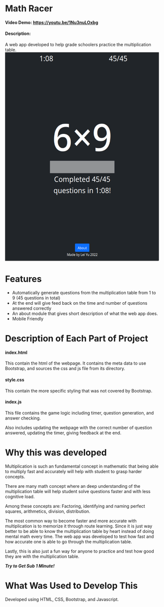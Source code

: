 # Math Racer
#### Video Demo: https://youtu.be/1Nu3nuLOxbg
#### Description: 

A web app developed to help grade schoolers practice the multiplication table.
<img src="screen.png" height="680">

# Features
- Automatically generate questions from the multiplication table from 1 to 9 (45 questions in total)
- At the end will give feed back on the time and number of questions answered correctly
- An about module that gives short description of what the web app does.
- Mobile Friendly

# Description of Each Part of Project

#### index.html
This contain the html of the webpage. It contains the meta data to use Bootstrap, and sources the css and js file from its directory.

#### style.css
This contain the more specific styling that was not covered by Bootstrap. 

#### index.js
This file contains the game logic including timer, question generation, and answer checking.

Also includes updating the webpage with the correct number of question answered, updating the timer, giving feedback at the end.

# Why this was developed

Multiplication is such an fundamental concept in mathematic that being able to multiply fast and accurately will help with student to grasp harder concepts.

There are many math concept where an deep understanding of the multiplication table will help student solve questions faster and with less cognitive load.

Among these concepts are: Factoring, identifying and naming perfect squares, arithmetics, division, distribution.

The most common way to become faster and more accurate with multiplication is to memorize it through route learning. Since it is just way better to be able to know the multiplication table by heart instead of doing mental math every time. The web app was developed to test how fast and how accurate one is able to go through the multiplication table.

Lastly, this is also just a fun way for anyone to practice and test how good they are with the multiplication table.

***Try to Get Sub 1 Minute!***

# What Was Used to Develop This
Developed using HTML, CSS, Bootstrap, and Javascript.

